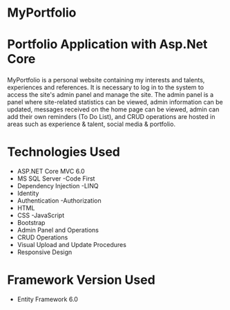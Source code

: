 # MyPortfolio
# Portfolio Application with Asp.Net Core
###
MyPortfolio is a personal website containing my interests and talents, experiences and references. It is necessary to log in to the system to access the site's admin panel and manage the site. The admin panel is a panel where site-related statistics can be viewed, admin information can be updated, messages received on the home page can be viewed, admin can add their own reminders (To Do List), and CRUD operations are hosted in areas such as experience & talent, social media & portfolio.
###

# Technologies Used
  - ASP.NET Core MVC 6.0
  - MS SQL Server
  -Code First
  - Dependency Injection
  -LINQ
  - Identity
  - Authentication
  -Authorization
  - HTML
  - CSS
  -JavaScript
  - Bootstrap
  - Admin Panel and Operations
  - CRUD Operations
  - Visual Upload and Update Procedures
  - Responsive Design

# Framework Version Used
  - Entity Framework 6.0
